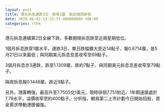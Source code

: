 ```yaml
---
layout: post
title: 港元拆息連跌3日　跌穿1厘　創近兩周新低
date: 2020-06-02 13:33:37.000000000 +08:00
categories: rthk
---
```


港元拆息連續第2日全線下跌，多數期限拆息跌至近兩星期低位。

1個月拆息跌穿1厘水平，連跌3日，單日跌幅擴大至近14點子，報0.8714厘，是5月21日以來最低；與同期美元拆息息差收窄至69點子。

3個月拆息亦3連跌，跌至1.1309厘，跌約7點子，與同期美元拆息息差收窄至79點子。

隔夜拆息報0.1448厘，跌近9點子。

另外，港匯轉強，最高升至7.7505兌1美元，現時徘徊7.751附近。1年期遠匯處於7.79水平，溢價收窄至約400點子。分析指，網易第二上市計劃今日開始招股，資金需求帶動港匯偏強。
